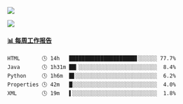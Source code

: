 [![](https://count.getloli.com/get/@Quan666.github.readme)](https://count.getloli.com/)


[![](https://chat.getloli.com/room/@Quan666.github/svg?width=600&height=100&limit=20&theme=light&title=Quan666@github:%20~&fontSize=13)](https://chat.getloli.com/room/@Quan666.github?title=Quan666的留言板)


 <!-- waka-box start -->
#### <a href="https://gist.github.com/204ad9111ce51ffe775886f66538b500" target="_blank">📊 每周工作报告</a>
```text
HTML       🕓 14h   █████████████████████▋░░░░░░ 77.7%
Java       🕓 1h31m ██▎░░░░░░░░░░░░░░░░░░░░░░░░░  8.4%
Python     🕓 1h6m  █▋░░░░░░░░░░░░░░░░░░░░░░░░░░  6.2%
Properties 🕓 42m   █░░░░░░░░░░░░░░░░░░░░░░░░░░░  4.0%
XML        🕓 19m   ▌░░░░░░░░░░░░░░░░░░░░░░░░░░░  1.8%
```
<!-- Powered by https://github.com/journey-ad/waka-box-go . -->
<!-- waka-box end -->













<!--
**Quan666/Quan666** is a ✨ _special_ ✨ repository because its `README.md` (this file) appears on your GitHub profile.

Here are some ideas to get you started:

- 🔭 I’m currently working on ...
- 🌱 I’m currently learning ...
- 👯 I’m looking to collaborate on ...
- 🤔 I’m looking for help with ...
- 💬 Ask me about ...
- 📫 How to reach me: ...
- 😄 Pronouns: ...
- ⚡ Fun fact: ...
-->
